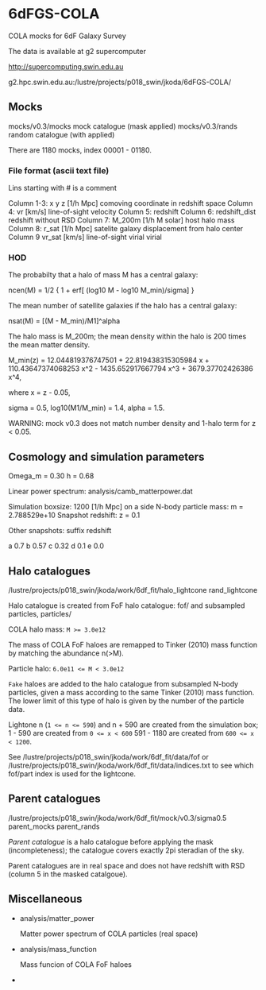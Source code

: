 6dFGS-COLA
==========

COLA mocks for 6dF Galaxy Survey

The data is available at g2 supercomputer

http://supercomputing.swin.edu.au

g2.hpc.swin.edu.au:/lustre/projects/p018_swin/jkoda/6dFGS-COLA/


## Mocks

mocks/v0.3/mocks    mock catalogue   (mask applied)
mocks/v0.3/rands    random catalogue (with applied)

There are 1180 mocks, index  00001 - 01180.


### File format (ascii text file)

Lins starting with # is a comment

Column 1-3: x y z [1/h Mpc] comoving coordinate in redshift space
Column 4:   vr    [km/s]    line-of-sight velocity
Column 5:   redshift
Column 6:   redshift_dist   redshift without RSD
Column 7:   M_200m [1/h M solar]  host halo mass
Column 8:   r_sat [1/h Mpc] satelite galaxy displacement from halo center
Column 9    vr_sat [km/s]   line-of-sight virial virial


### HOD

The probabilty that a halo of mass M has a central galaxy:

ncen(M) = 1/2 { 1 + erf[ (log10 M - log10 M_min)/sigma] }

The mean number of satellite galaxies if the halo has a central galaxy:

nsat(M) = [(M - M_min)/M1]^alpha

The halo mass is M_200m; the mean density within the halo is 200 times
the mean matter density.


M_min(z) = 12.044819376747501 + 22.819438315305984 x +  110.43647374068253 x^2
           - 1435.652917667794 x^3 + 3679.37702426386 x^4,

where x = z - 0.05,

sigma = 0.5,
log10(M1/M_min) = 1.4,
alpha = 1.5.


WARNING: mock v0.3 does not match number density and 1-halo term for z < 0.05.


## Cosmology and simulation parameters

Omega_m = 0.30
h       = 0.68

Linear power spectrum: analysis/camb_matterpower.dat

Simulation boxsize: 1200 [1/h Mpc] on a side
N-body particle mass: m = 2.788529e+10
Snapshot redshift:    z = 0.1

Other snapshots:
suffix redshift

a 0.7
b 0.57
c 0.32
d 0.1
e 0.0



## Halo catalogues

/lustre/projects/p018_swin/jkoda/work/6df_fit/halo_lightcone rand_lightcone

Halo catalogue is created from FoF halo catalogue:
    fof/
and subsampled particles,
    particles/

COLA halo mass: `M >= 3.0e12`

The mass of COLA FoF haloes are remapped to Tinker (2010) mass
function by matching the abundance n(>M).

Particle halo:  `6.0e11 <= M < 3.0e12`

`Fake` haloes are added to the halo catalogue from subsampled N-body
particles, given a mass according to the same Tinker (2010) mass
function. The lower limit of this type of halo is given by the number
of the particle data.

Lightone n (`1 <= n <= 590`) and n + 590 are created from the simulation
box;
1   -  590 are created from `0 <= x < 600`
591 - 1180 are created from `600 <= x < 1200`.

See
/lustre/projects/p018_swin/jkoda/work/6df_fit/data/fof
or
/lustre/projects/p018_swin/jkoda/work/6df_fit/data/indices.txt
to see which fof/part index is used for the lightcone.


## Parent catalogues

/lustre/projects/p018_swin/jkoda/work/6df_fit/mock/v0.3/sigma0.5
parent_mocks
parent_rands

*Parent catalogue* is a halo catalogue before applying the mask
 (incompleteness); the catalogue covers exactly 2pi steradian of the
 sky.

Parent catalogues are in real space and does not have redshift with RSD
(column 5 in the masked catalgoue).


## Miscellaneous

- analysis/matter_power

    Matter power spectrum of COLA particles (real space)

- analysis/mass_function

    Mass funcion of COLA FoF haloes

- 